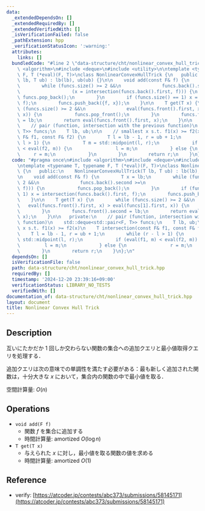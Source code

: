```yaml
---
data:
  _extendedDependsOn: []
  _extendedRequiredBy: []
  _extendedVerifiedWith: []
  _isVerificationFailed: false
  _pathExtension: hpp
  _verificationStatusIcon: ':warning:'
  attributes:
    links: []
  bundledCode: "#line 2 \"data-structure/cht/nonlinear_convex_hull_trick.hpp\"\n#include\
    \ <algorithm>\n#include <deque>\n#include <utility>\n\ntemplate <typename T, typename\
    \ F, T (*eval)(F, T)>\nclass NonlinearConvexHullTrick {\n   public:\n    NonlinearConvexHullTrick(T\
    \ lb, T ub) : lb(lb), ub(ub) {}\n\n    void add(const F& f) {\n        T x = lb;\n\
    \        while (funcs.size() >= 2 &&\n               funcs.back().second >=\n\
    \                   (x = intersection(funcs.back().first, f))) {\n           \
    \ funcs.pop_back();\n        }\n        if (funcs.size() == 1) x = intersection(funcs.back().first,\
    \ f);\n        funcs.push_back({f, x});\n    }\n\n    T get(T x) {\n        while\
    \ (funcs.size() >= 2 &&\n               eval(funcs.front().first, x) > eval(funcs[1].first,\
    \ x)) {\n            funcs.pop_front();\n        }\n        funcs.front().second\
    \ = lb;\n        return eval(funcs.front().first, x);\n    }\n\n   private:\n\
    \    // pair (function, intersection with the previous function)\n    std::deque<std::pair<F,\
    \ T>> funcs;\n    T lb, ub;\n\n    // smallest x s.t. f1(x) >= f2(x)\n    T intersection(const\
    \ F& f1, const F& f2) {\n        T l = lb - 1, r = ub + 1;\n        while (r -\
    \ l > 1) {\n            T m = std::midpoint(l, r);\n            if (eval(f1, m)\
    \ < eval(f2, m)) {\n                l = m;\n            } else {\n           \
    \     r = m;\n            }\n        }\n        return r;\n    }\n};\n"
  code: "#pragma once\n#include <algorithm>\n#include <deque>\n#include <utility>\n\
    \ntemplate <typename T, typename F, T (*eval)(F, T)>\nclass NonlinearConvexHullTrick\
    \ {\n   public:\n    NonlinearConvexHullTrick(T lb, T ub) : lb(lb), ub(ub) {}\n\
    \n    void add(const F& f) {\n        T x = lb;\n        while (funcs.size() >=\
    \ 2 &&\n               funcs.back().second >=\n                   (x = intersection(funcs.back().first,\
    \ f))) {\n            funcs.pop_back();\n        }\n        if (funcs.size() ==\
    \ 1) x = intersection(funcs.back().first, f);\n        funcs.push_back({f, x});\n\
    \    }\n\n    T get(T x) {\n        while (funcs.size() >= 2 &&\n            \
    \   eval(funcs.front().first, x) > eval(funcs[1].first, x)) {\n            funcs.pop_front();\n\
    \        }\n        funcs.front().second = lb;\n        return eval(funcs.front().first,\
    \ x);\n    }\n\n   private:\n    // pair (function, intersection with the previous\
    \ function)\n    std::deque<std::pair<F, T>> funcs;\n    T lb, ub;\n\n    // smallest\
    \ x s.t. f1(x) >= f2(x)\n    T intersection(const F& f1, const F& f2) {\n    \
    \    T l = lb - 1, r = ub + 1;\n        while (r - l > 1) {\n            T m =\
    \ std::midpoint(l, r);\n            if (eval(f1, m) < eval(f2, m)) {\n       \
    \         l = m;\n            } else {\n                r = m;\n            }\n\
    \        }\n        return r;\n    }\n};\n"
  dependsOn: []
  isVerificationFile: false
  path: data-structure/cht/nonlinear_convex_hull_trick.hpp
  requiredBy: []
  timestamp: '2024-12-20 23:39:16+09:00'
  verificationStatus: LIBRARY_NO_TESTS
  verifiedWith: []
documentation_of: data-structure/cht/nonlinear_convex_hull_trick.hpp
layout: document
title: Nonlinear Convex Hull Trick
---
```


## Description

互いにたかだか 1 回しか交わらない関数の集合への追加クエリと最小値取得クエリを処理する．

追加クエリは次の意味での単調性を満たす必要がある：最も新しく追加された関数は，十分大きな $x$ において，集合内の関数の中で最小値を取る．

空間計算量: $O(n)$

## Operations

- `void add(F f)`
    - 関数 $f$ を集合に追加する
    - 時間計算量: $\mathrm{amortized}\ O(\log n)$
- `T get(T x)`
    - 与えられた $x$ に対し，最小値を取る関数の値を求める
    - 時間計算量: $\mathrm{amortized}\ O(1)$

## Reference

- verify: [https://atcoder.jp/contests/abc373/submissions/58145171](https://atcoder.jp/contests/abc373/submissions/58145171)
